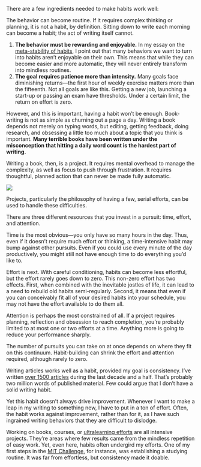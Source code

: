 There are a few ingredients needed to make habits work well:

The behavior can become routine. If it requires complex thinking or planning, it is not a habit, by definition. Sitting down to write each morning can become a habit; the act of writing itself cannot.

1.  **The behavior must be rewarding and enjoyable.** In my essay on the [meta-stability of habits](https://www.scotthyoung.com/blog/2015/03/25/permanent-habits/), I point out that many behaviors we want to turn into habits aren’t enjoyable on their own. This means that while they can become easier and more automatic, they will never entirely transform into mindless routines.
2.  **The goal requires patience more than intensity.** Many goals face diminishing returns—the first hour of weekly exercise matters more than the fifteenth. Not all goals are like this. Getting a new job, launching a start-up or passing an exam have thresholds. Under a certain limit, the return on effort is zero.


However, and this is important, having a habit won’t be enough. Book-writing is not as simple as churning out a page a day. Writing a book depends not merely on typing words, but editing, getting feedback, doing research, and obsessing a little too much about a topic that you think is important. **Many terrible books have been written under the misconception that hitting a daily word count is the hardest part of writing.**

Writing a book, then, is a project. It requires mental overhead to manage the complexity, as well as focus to push through frustration. It requires thoughtful, planned action that can never be made fully automatic.

![](https://www.scotthyoung.com/blog/wp-content/uploads/2021/10/ProjectVSHabits3.jpg)

Projects, particularly the philosophy of having a few, serial efforts, can be used to handle these difficulties.


There are three different resources that you invest in a pursuit: time, effort, and attention.

Time is the most obvious—you only have so many hours in the day. Thus, even if it doesn’t require much effort or thinking, a time-intensive habit may bump against other pursuits. Even if you could use every minute of the day productively, you might still not have enough time to do everything you’d like to.

Effort is next. With careful conditioning, habits can become less effortful, but the effort rarely goes down to zero. This non-zero effort has two effects. First, when combined with the inevitable jostles of life, it can lead to a need to rebuild old habits semi-regularly. Second, it means that even if you can conceivably fit all of your desired habits into your schedule, you may not have the effort available to do them all.

Attention is perhaps the most constrained of all. If a project requires planning, reflection and obsession to reach completion, you’re probably limited to at most one or two efforts at a time. Anything more is going to reduce your performance sharply.


The number of pursuits you can take on at once depends on where they fit on this continuum. Habit-building can shrink the effort and attention required, although rarely to zero.


Writing articles works well as a habit, provided my goal is consistency. I’ve written [over 1500 articles](https://www.scotthyoung.com/blog/articles/) during the last decade and a half. That’s probably two million words of published material. Few could argue that I don’t have a solid writing habit.

Yet this habit doesn’t always drive improvement. Whenever I want to make a leap in my writing to something new, I have to put in a ton of effort. Often, the habit works against improvement, rather than for it, as I have such ingrained writing behaviors that they are difficult to dislodge.

Working on books, courses, or [ultralearning efforts](https://www.scotthyoung.com/blog/my-projects/) are all intensive projects. They’re areas where few results came from the mindless repetition of easy work. Yet, even here, habits often undergird my efforts. One of my first steps in the [MIT Challenge](https://www.scotthyoung.com/blog/myprojects/mit-challenge-2/), for instance, was establishing a studying routine. It was far from effortless, but consistency made it doable.


